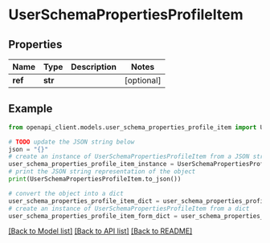 # UserSchemaPropertiesProfileItem


## Properties

Name | Type | Description | Notes
------------ | ------------- | ------------- | -------------
**ref** | **str** |  | [optional] 

## Example

```python
from openapi_client.models.user_schema_properties_profile_item import UserSchemaPropertiesProfileItem

# TODO update the JSON string below
json = "{}"
# create an instance of UserSchemaPropertiesProfileItem from a JSON string
user_schema_properties_profile_item_instance = UserSchemaPropertiesProfileItem.from_json(json)
# print the JSON string representation of the object
print(UserSchemaPropertiesProfileItem.to_json())

# convert the object into a dict
user_schema_properties_profile_item_dict = user_schema_properties_profile_item_instance.to_dict()
# create an instance of UserSchemaPropertiesProfileItem from a dict
user_schema_properties_profile_item_form_dict = user_schema_properties_profile_item.from_dict(user_schema_properties_profile_item_dict)
```
[[Back to Model list]](../README.md#documentation-for-models) [[Back to API list]](../README.md#documentation-for-api-endpoints) [[Back to README]](../README.md)


